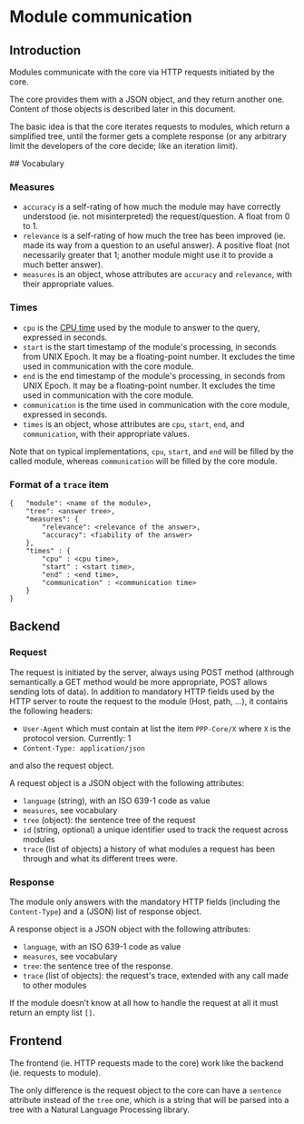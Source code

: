 # Module communication

## Introduction

Modules communicate with the core via HTTP requests initiated by the
core.

The core provides them with a JSON object, and they return another one.
Content of those objects is described later in this document.

The basic idea is that the core iterates requests to modules, which
return a simplified tree, until the former gets a complete response
(or any arbitrary limit the developers of the core decide; like
an iteration limit).

## Vocabulary

### Measures

* `accuracy` is a self-rating of how much the module may have correctly
  understood (ie. not misinterpreted) the request/question.
  A float from 0 to 1.
* `relevance` is a self-rating of how much the tree has been improved
  (ie. made its way from a question to an useful answer).
  A positive float (not necessarily greater that 1; another module
  might use it to provide a much better answer).
* `measures` is an object, whose attributes are `accuracy` and `relevance`,
  with their appropriate values.

### Times

* `cpu` is the [CPU time](https://en.wikipedia.org/wiki/CPU_time) used by the module
  to answer to the query, expressed in seconds.
* `start` is the start timestamp of the module's processing, in seconds from UNIX Epoch.
  It may be a floating-point number.
  It excludes the time used in communication with the core module.
* `end` is the end timestamp of the module's processing, in seconds from UNIX Epoch.
  It may be a floating-point number.
  It excludes the time used in communication with the core module.
* `communication` is the time used in communication with the core module, expressed
  in seconds.
* `times` is an object, whose attributes are `cpu`, `start`, `end`, and
  `communication`, with their appropriate values.

Note that on typical implementations, `cpu`, `start`, and `end` will be filled by the called
module, whereas `communication` will be filled by the core module.

### Format of a `trace` item

```
{   "module": <name of the module>,
    "tree": <answer tree>,
    "measures": {
        "relevance": <relevance of the answer>,
        "accuracy": <fiability of the answer>
    },
    "times" : {
        "cpu" : <cpu time>,
        "start" : <start time>,
        "end" : <end time>,
        "communication" : <communication time>
    }
}
```

## Backend

### Request

The request is initiated by the server, always using POST method (althrough
semantically a GET method would be more appropriate, POST allows sending
lots of data). In addition to mandatory HTTP fields used by the HTTP server
to route the request to the module (Host, path, …), it contains the
following headers:

* `User-Agent` which must contain at list the item `PPP-Core/X` where
  `X` is the protocol version.
  Currently: 1
* `Content-Type: application/json`

and also the request object.

A request object is a JSON object with the following attributes:

* `language` (string), with an ISO 639-1 code as value
* `measures`, see vocabulary
* `tree` (object): the sentence tree of the request
* `id` (string, optional) a unique identifier used to track the request
  across modules
* `trace` (list of objects) a history of what modules a request has been
  through and what its different trees were.



### Response

The module only answers with the mandatory HTTP fields (including the
`Content-Type`) and a (JSON) list of response object.

A response object is a JSON object with the following attributes:

* `language`, with an ISO 639-1 code as value
* `measures`, see vocabulary
* `tree`: the sentence tree of the response.
* `trace` (list of objects): the request's trace, extended with any call
  made to other modules

If the module doesn’t know at all how to handle the request at all it must
return an empty list `[]`.


## Frontend

The frontend (ie. HTTP requests made to the core) work like the backend
(ie. requests to module).

The only difference is the request object to the core can have a `sentence`
attribute instead of the `tree` one, which is a string that will be
parsed into a tree with a Natural Language Processing library.
